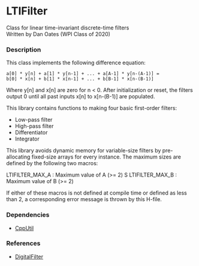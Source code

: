 # LTIFilter
Class for linear time-invariant discrete-time filters  
Written by Dan Oates (WPI Class of 2020)

### Description
This class implements the following difference equation:  
  
```
a[0] * y[n] + a[1] * y[n-1] + ... + a[A-1] * y[n-(A-1)] =
b[0] * x[n] + b[1] * x[n-1] + ... + b[B-1] * x[n-(B-1)]
```
  
Where y[n] and x[n] are zero for n < 0. After initialization or reset, the filters output 0 until all past inputs x[n] to x[n-(B-1)] are populated.
  
This library contains functions to making four basic first-order filters:

- Low-pass filter
- High-pass filter
- Differentiator
- Integrator

This library avoids dynamic memory for variable-size filters by pre-allocating fixed-size arrays for every instance. The maximum sizes are defined by the following two macros:
  
  LTIFILTER_MAX_A : Maximum value of A (>= 2)  S
  LTIFILTER_MAX_B : Maximum value of B (>= 2)
  
If either of these macros is not defined at compile time or defined as less than 2, a corresponding error message is thrown by this H-file.

### Dependencies
- [CppUtil](https://github.com/doates625/CppUtil.git)

### References
- [DigitalFilter](https://en.wikipedia.org/wiki/Digital_filter)